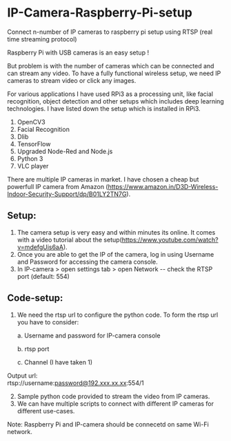 # IP-Camera-Raspberry-Pi-setup
Connect n-number of IP cameras to raspberry pi setup using RTSP (real time streaming protocol)

Raspberry Pi with USB cameras is an easy setup !

But problem is with the number of cameras which can be connected and can stream any video. To have a fully functional wireless setup, we need IP cameras to stream video or click any images.

For various applications I have used RPi3 as a processing unit, like facial recognition, object detection and other setups which includes deep learning technologies. I have listed down the setup which is installed in RPi3.
1. OpenCV3
2. Facial Recognition
3. Dlib
4. TensorFlow
5. Upgraded Node-Red and Node.js
6. Python 3
7. VLC player

There are multiple IP cameras in market. I have chosen a cheap but powerfull IP camera from Amazon (https://www.amazon.in/D3D-Wireless-Indoor-Security-Support/dp/B01LY2TN7G).

Setup:
--------
1. The camera setup is very easy and within minutes its online. It comes with a video tutorial about the setup(https://www.youtube.com/watch?v=mdefgUis6aA).
2. Once you are able to get the IP of the camera, log in using Username and Password for accessing the camera console.
3. In IP-camera > open settings tab > open Network -- check the RTSP port (default: 554)

Code-setup:
------------
1. We need the rtsp url to configure the python code. To form the rtsp url you have to consider:

    a. Username and password for IP-camera console
    
    b. rtsp port
    
    c. Channel (I have taken 1)
    
  Output url:  
  rtsp://username:password@192.xxx.xx.xx:554/1

2. Sample python code provided to stream the video from IP cameras.
3. We can have multiple scripts to connect with different IP cameras for different use-cases.

Note: Raspberry Pi and IP-camera should be connecetd on same Wi-Fi network.


